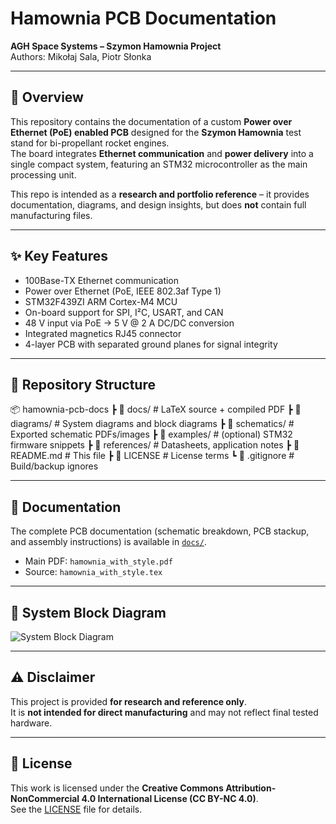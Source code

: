 # Hamownia PCB Documentation

**AGH Space Systems – Szymon Hamownia Project**  
Authors: Mikołaj Sala, Piotr Słonka  

---

## 📖 Overview
This repository contains the documentation of a custom **Power over Ethernet (PoE) enabled PCB** designed for the **Szymon Hamownia** test stand for bi-propellant rocket engines.  
The board integrates **Ethernet communication** and **power delivery** into a single compact system, featuring an STM32 microcontroller as the main processing unit.

This repo is intended as a **research and portfolio reference** – it provides documentation, diagrams, and design insights, but does **not** contain full manufacturing files.

---

## ✨ Key Features
- 100Base-TX Ethernet communication
- Power over Ethernet (PoE, IEEE 802.3af Type 1)
- STM32F439ZI ARM Cortex-M4 MCU
- On-board support for SPI, I²C, USART, and CAN
- 48 V input via PoE → 5 V @ 2 A DC/DC conversion
- Integrated magnetics RJ45 connector
- 4-layer PCB with separated ground planes for signal integrity

---

## 📂 Repository Structure
📦 hamownia-pcb-docs
┣ 📂 docs/ # LaTeX source + compiled PDF
┣ 📂 diagrams/ # System diagrams and block diagrams
┣ 📂 schematics/ # Exported schematic PDFs/images
┣ 📂 examples/ # (optional) STM32 firmware snippets
┣ 📂 references/ # Datasheets, application notes
┣ 📜 README.md # This file
┣ 📜 LICENSE # License terms
┗ 📜 .gitignore # Build/backup ignores

---

## 📑 Documentation
The complete PCB documentation (schematic breakdown, PCB stackup, and assembly instructions) is available in [`docs/`](docs/).  
- Main PDF: `hamownia_with_style.pdf`  
- Source: `hamownia_with_style.tex`

---

## 📐 System Block Diagram
![System Block Diagram](diagrams/system_block_diagram.png)

---

## ⚠️ Disclaimer
This project is provided **for research and reference only**.  
It is **not intended for direct manufacturing** and may not reflect final tested hardware.

---

## 📜 License
This work is licensed under the **Creative Commons Attribution-NonCommercial 4.0 International License (CC BY-NC 4.0)**.  
See the [LICENSE](LICENSE) file for details.
